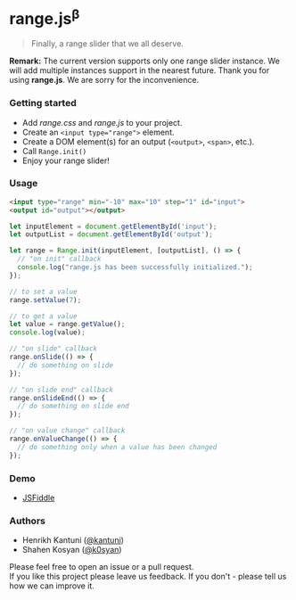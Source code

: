 # range.js<sup>β</sup>
> Finally, a range slider that we all deserve.

**Remark:** The current version supports only one range slider instance. We will add multiple instances support in the nearest future. Thank you for using **range.js**. We are sorry for the inconvenience.

### Getting started

- Add _range.css_ and _range.js_ to your project.
- Create an `<input type="range">` element.
- Create a DOM element(s) for an output (`<output>`, `<span>`, etc.).
- Call `Range.init()`
- Enjoy your range slider!

### Usage

```html
<input type="range" min="-10" max="10" step="1" id="input">
<output id="output"></output>
```

```javascript
let inputElement = document.getElementById('input');
let outputList = document.getElementById('output');

let range = Range.init(inputElement, [outputList], () => {
  // "on init" callback
  console.log("range.js has been successfully initialized.");
});

// to set a value
range.setValue(7);

// to get a value
let value = range.getValue();
console.log(value);

// "on slide" callback
range.onSlide(() => {
  // do something on slide
});

// "on slide end" callback
range.onSlideEnd(() => {
  // do something on slide end
});

// "on value change" callback
range.onValueChange(() => {
  // do something only when a value has been changed
});
```

### Demo
- [JSFiddle](https://jsfiddle.net/bruntouchables/8ayhrpk0/)

### Authors

- Henrikh Kantuni ([@kantuni](https://github.com/kantuni))
- Shahen Kosyan ([@k0syan](https://github.com/k0syan))


Please feel free to open an issue or a pull request.  
If you like this project please leave us feedback. If you don't - please tell us how we can improve it.
